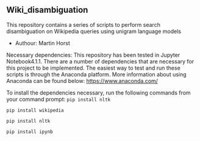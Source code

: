 ## Wiki_disambiguation ##
This repository contains a series of scripts to perform search disambiguation on Wikipedia queries using unigram language models
- Authour: Martin Horst

Necessary dependencies:
This repository has been tested in Jupyter Notebook4.1.1. There are a number of dependencies that are necessary for this project to be implemented.
The easiest way to test and run these scripts is through the Anaconda platform. More information about using Anaconda can be found below:
https://www.anaconda.com/

To install the dependencies necessary, run the following commands from your command prompt: 
```pip install nltk```

```pip install wikipedia```

```pip install nltk```

```pip install ipynb```

